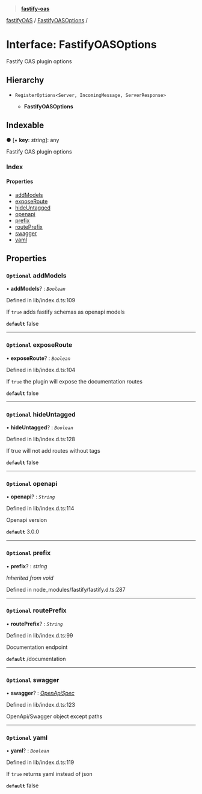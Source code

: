 > **[fastify-oas](../README.md)**

[fastifyOAS](../modules/fastifyoas.md) / [FastifyOASOptions](fastifyoas.fastifyoasoptions.md) /

# Interface: FastifyOASOptions

Fastify OAS plugin options

## Hierarchy

* `RegisterOptions<Server, IncomingMessage, ServerResponse>`

  * **FastifyOASOptions**

## Indexable

● \[▪ **key**: *string*\]: any

Fastify OAS plugin options

### Index

#### Properties

* [addModels](fastifyoas.fastifyoasoptions.md#optional-addmodels)
* [exposeRoute](fastifyoas.fastifyoasoptions.md#optional-exposeroute)
* [hideUntagged](fastifyoas.fastifyoasoptions.md#optional-hideuntagged)
* [openapi](fastifyoas.fastifyoasoptions.md#optional-openapi)
* [prefix](fastifyoas.fastifyoasoptions.md#optional-prefix)
* [routePrefix](fastifyoas.fastifyoasoptions.md#optional-routeprefix)
* [swagger](fastifyoas.fastifyoasoptions.md#optional-swagger)
* [yaml](fastifyoas.fastifyoasoptions.md#optional-yaml)

## Properties

### `Optional` addModels

• **addModels**? : *`Boolean`*

Defined in lib/index.d.ts:109

If `true` adds fastify schemas as openapi models

**`default`** false

___

### `Optional` exposeRoute

• **exposeRoute**? : *`Boolean`*

Defined in lib/index.d.ts:104

If `true` the plugin will expose the documentation routes

**`default`** false

___

### `Optional` hideUntagged

• **hideUntagged**? : *`Boolean`*

Defined in lib/index.d.ts:128

If true will not add routes without tags

**`default`** false

___

### `Optional` openapi

• **openapi**? : *`String`*

Defined in lib/index.d.ts:114

Openapi version

**`default`** 3.0.0

___

### `Optional` prefix

• **prefix**? : *string*

*Inherited from void*

Defined in node_modules/fastify/fastify.d.ts:287

___

### `Optional` routePrefix

• **routePrefix**? : *`String`*

Defined in lib/index.d.ts:99

Documentation endpoint

**`default`** /documentation

___

### `Optional` swagger

• **swagger**? : *[OpenApiSpec](fastifyoas.openapispec.md)*

Defined in lib/index.d.ts:123

OpenApi/Swagger object except paths

___

### `Optional` yaml

• **yaml**? : *`Boolean`*

Defined in lib/index.d.ts:119

If `true` returns yaml instead of json

**`default`** false
